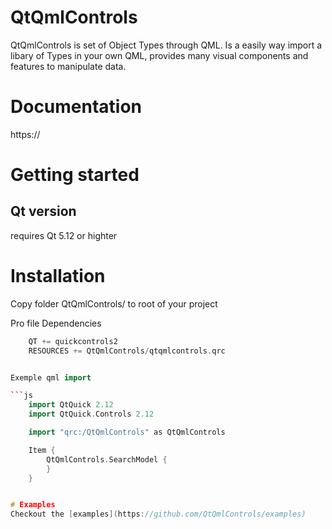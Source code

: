 # QtQmlControls
QtQmlControls is set of Object Types through QML.
Is a easily way import a libary of Types in your own QML, provides many visual
components and features to manipulate data.


# Documentation

https://

# Getting started

## Qt version
requires Qt 5.12 or highter

Installation
=====

Copy folder QtQmlControls/ to root of your project

Pro file Dependencies

```c++
    QT += quickcontrols2
    RESOURCES += QtQmlControls/qtqmlcontrols.qrc


Exemple qml import

```js
    import QtQuick 2.12
    import QtQuick.Controls 2.12

    import "qrc:/QtQmlControls" as QtQmlControls

    Item {
        QtQmlControls.SearchModel {
        }
    }


# Examples
Checkout the [examples](https://github.com/QtQmlControls/examples)
